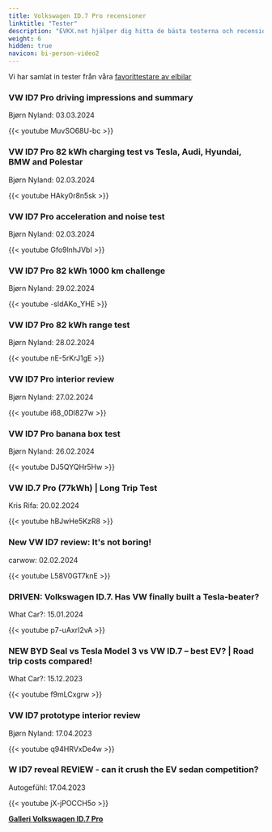 ```yaml
---
title: Volkswagen ID.7 Pro recensioner
linktitle: "Tester"
description: "EVKX.net hjälper dig hitta de bästa testerna och recensionerna av denna modell."
weight: 6
hidden: true
navicon: bi-person-video2
---
```

Vi har samlat in tester från våra [favorittestare av elbilar](../../../../../guides/evreviewers/)

<div class="container text-center shadow p-2 pe-4 mb-5 bg-body-tertiary rounded border">
<h3>VW ID7 Pro driving impressions and summary</h3>
<p>Bjørn Nyland: 03.03.2024</p>

{{< youtube MuvSO68U-bc >}}

</div>
<div class="container text-center shadow p-2 pe-4 mb-5 bg-body-tertiary rounded border">
<h3>VW ID7 Pro 82 kWh charging test vs Tesla, Audi, Hyundai, BMW and Polestar</h3>
<p>Bjørn Nyland: 02.03.2024</p>

{{< youtube HAky0r8n5sk >}}

</div>
<div class="container text-center shadow p-2 pe-4 mb-5 bg-body-tertiary rounded border">
<h3>VW ID7 Pro acceleration and noise test</h3>
<p>Bjørn Nyland: 02.03.2024</p>

{{< youtube Gfo9lnhJVbI >}}

</div>
<div class="container text-center shadow p-2 pe-4 mb-5 bg-body-tertiary rounded border">
<h3>VW ID7 Pro 82 kWh 1000 km challenge</h3>
<p>Bjørn Nyland: 29.02.2024</p>

{{< youtube -sldAKo_YHE >}}

</div>
<div class="container text-center shadow p-2 pe-4 mb-5 bg-body-tertiary rounded border">
<h3>VW ID7 Pro 82 kWh range test</h3>
<p>Bjørn Nyland: 28.02.2024</p>

{{< youtube nE-5rKrJ1gE >}}

</div>
<div class="container text-center shadow p-2 pe-4 mb-5 bg-body-tertiary rounded border">
<h3>VW ID7 Pro interior review</h3>
<p>Bjørn Nyland: 27.02.2024</p>

{{< youtube i68_0Dl827w >}}

</div>
<div class="container text-center shadow p-2 pe-4 mb-5 bg-body-tertiary rounded border">
<h3>VW ID7 Pro banana box test</h3>
<p>Bjørn Nyland: 26.02.2024</p>

{{< youtube DJ5QYQHr5Hw >}}

</div>
<div class="container text-center shadow p-2 pe-4 mb-5 bg-body-tertiary rounded border">
<h3>VW ID.7 Pro (77kWh) | Long Trip Test</h3>
<p>Kris Rifa: 20.02.2024</p>

{{< youtube hBJwHe5KzR8 >}}

</div>
<div class="container text-center shadow p-2 pe-4 mb-5 bg-body-tertiary rounded border">
<h3>New VW ID7 review: It's not boring!</h3>
<p>carwow: 02.02.2024</p>

{{< youtube L58V0GT7knE >}}

</div>
<div class="container text-center shadow p-2 pe-4 mb-5 bg-body-tertiary rounded border">
<h3>DRIVEN: Volkswagen ID.7. Has VW finally built a Tesla-beater?</h3>
<p>What Car?: 15.01.2024</p>

{{< youtube p7-uAxrI2vA >}}

</div>
<div class="container text-center shadow p-2 pe-4 mb-5 bg-body-tertiary rounded border">
<h3>NEW BYD Seal vs Tesla Model 3 vs VW ID.7 – best EV? | Road trip costs compared! </h3>
<p>What Car?: 15.12.2023</p>

{{< youtube f9mLCxgrw >}}

</div>
<div class="container text-center shadow p-2 pe-4 mb-5 bg-body-tertiary rounded border">
<h3>VW ID7 prototype interior review</h3>
<p>Bjørn Nyland: 17.04.2023</p>

{{< youtube q94HRVxDe4w >}}

</div>
<div class="container text-center shadow p-2 pe-4 mb-5 bg-body-tertiary rounded border">
<h3>W ID7 reveal REVIEW - can it crush the EV sedan competition?</h3>
<p>Autogefühl: 17.04.2023</p>

{{< youtube jX-jPOCCH5o >}}

</div>
<div class="mt-3 mb-3">
<a href="../gallery/" class="text-decoration-none text-black">
<strong><i class="bi-arrow-left"></i>Galleri  </strong>
</a>
<a href="../" class="text-decoration-none text-black float-end">
<strong>Volkswagen ID.7 Pro <i class="bi-arrow-right"></i></strong>
</a>
</div>
